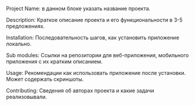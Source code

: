 Project Name: в данном блоке указать название проекта.

Description: Краткое описание проекта и его функциональности в 3-5 предложениях.

Installation: Последовательность шагов, как установить приложение локально.

Sub modules: Ссылки на репозитории для веб-приложения, мобильного приложения с их кратким описанием.

Usage: Рекомендации как использовать приложение после установки. Может содержать скриншоты.

Contributing: Сведения об авторах проекта и какие задачи реализовывали.
